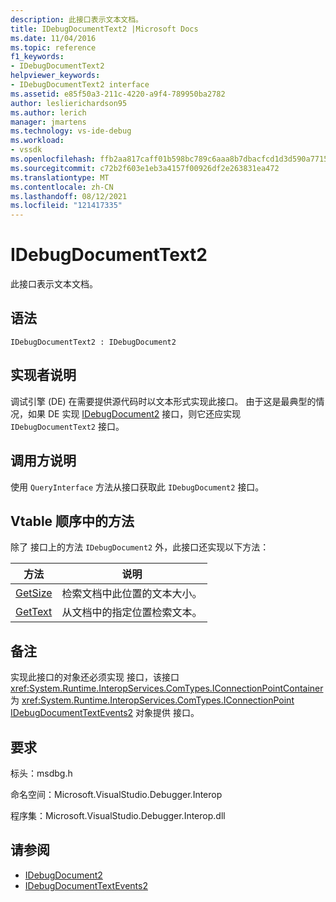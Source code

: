 ```yaml
---
description: 此接口表示文本文档。
title: IDebugDocumentText2 |Microsoft Docs
ms.date: 11/04/2016
ms.topic: reference
f1_keywords:
- IDebugDocumentText2
helpviewer_keywords:
- IDebugDocumentText2 interface
ms.assetid: e85f50a3-211c-4220-a9f4-789950ba2782
author: leslierichardson95
ms.author: lerich
manager: jmartens
ms.technology: vs-ide-debug
ms.workload:
- vssdk
ms.openlocfilehash: ffb2aa817caff01b598bc789c6aaa8b7dbacfcd1d3d590a7715f6be4e18d1121
ms.sourcegitcommit: c72b2f603e1eb3a4157f00926df2e263831ea472
ms.translationtype: MT
ms.contentlocale: zh-CN
ms.lasthandoff: 08/12/2021
ms.locfileid: "121417335"
---
```

# <a name="idebugdocumenttext2"></a>IDebugDocumentText2
此接口表示文本文档。

## <a name="syntax"></a>语法

```
IDebugDocumentText2 : IDebugDocument2
```

## <a name="notes-for-implementers"></a>实现者说明
 调试引擎 (DE) 在需要提供源代码时以文本形式实现此接口。 由于这是最典型的情况，如果 DE 实现 [IDebugDocument2](../../../extensibility/debugger/reference/idebugdocument2.md) 接口，则它还应实现 `IDebugDocumentText2` 接口。

## <a name="notes-for-callers"></a>调用方说明
 使用 `QueryInterface` 方法从接口获取此 `IDebugDocument2` 接口。

## <a name="methods-in-vtable-order"></a>Vtable 顺序中的方法
 除了 接口上的方法 `IDebugDocument2` 外，此接口还实现以下方法：

|方法|说明|
|------------|-----------------|
|[GetSize](../../../extensibility/debugger/reference/idebugdocumenttext2-getsize.md)|检索文档中此位置的文本大小。|
|[GetText](../../../extensibility/debugger/reference/idebugdocumenttext2-gettext.md)|从文档中的指定位置检索文本。|

## <a name="remarks"></a>备注
 实现此接口的对象还必须实现 接口，该接口 <xref:System.Runtime.InteropServices.ComTypes.IConnectionPointContainer> 为 <xref:System.Runtime.InteropServices.ComTypes.IConnectionPoint> [IDebugDocumentTextEvents2](../../../extensibility/debugger/reference/idebugdocumenttextevents2.md) 对象提供 接口。

## <a name="requirements"></a>要求
 标头：msdbg.h

 命名空间：Microsoft.VisualStudio.Debugger.Interop

 程序集：Microsoft.VisualStudio.Debugger.Interop.dll

## <a name="see-also"></a>请参阅
- [IDebugDocument2](../../../extensibility/debugger/reference/idebugdocument2.md)
- [IDebugDocumentTextEvents2](../../../extensibility/debugger/reference/idebugdocumenttextevents2.md)
